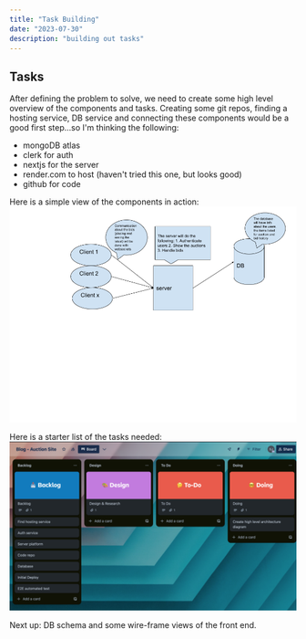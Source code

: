 ```yaml
---
title: "Task Building"
date: "2023-07-30"
description: "building out tasks"
---
```


## Tasks

After defining the problem to solve, we need to create some high level overview of the components and tasks. Creating some git repos, finding a hosting service, DB service and connecting these components
would be a good first step...so I'm thinking the following:

- mongoDB atlas
- clerk for auth
- nextjs for the server
- render.com to host (haven't tried this one, but looks good)
- github for code

Here is a simple view of the components in action:
![High level](./High-level.png "high level diagram")

Here is a starter list of the tasks needed:
![Tasks](./tasks.png "tasks")

Next up: DB schema and some wire-frame views of the front end.
